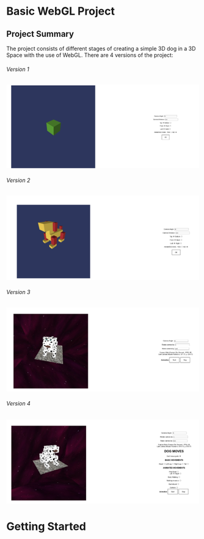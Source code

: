 # Basic WebGL Project 
## Project Summary
The project consists of different stages of creating a simple 3D dog in a 3D Space with the use of WebGL. There are 4 versions of the project:
###### Version 1 
![Version1](https://github.com/beecadox/Basic-Graphics-Using-WebGL/blob/master/images/version1.jpg?raw=true)

###### Version 2 
![Version2](https://github.com/beecadox/Basic-Graphics-Using-WebGL/blob/master/images/version2.jpg?raw=true)

###### Version 3 
![Version3](https://github.com/beecadox/Basic-Graphics-Using-WebGL/blob/master/images/version3.jpg?raw=true)

###### Version 4 
![Version4](https://github.com/beecadox/Basic-Graphics-Using-WebGL/blob/master/images/version4.jpg?raw=true)


# Getting Started 

